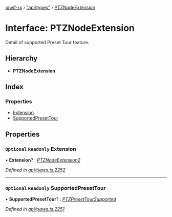 [onvif-rx](../README.md) › ["api/types"](../modules/_api_types_.md) › [PTZNodeExtension](_api_types_.ptznodeextension.md)

# Interface: PTZNodeExtension

Detail of supported Preset Tour feature.

## Hierarchy

* **PTZNodeExtension**

## Index

### Properties

* [Extension](_api_types_.ptznodeextension.md#optional-readonly-extension)
* [SupportedPresetTour](_api_types_.ptznodeextension.md#optional-readonly-supportedpresettour)

## Properties

### `Optional` `Readonly` Extension

• **Extension**? : *[PTZNodeExtension2](_api_types_.ptznodeextension2.md)*

*Defined in [api/types.ts:2252](https://github.com/patrickmichalina/onvif-rx/blob/3e9b152/src/api/types.ts#L2252)*

___

### `Optional` `Readonly` SupportedPresetTour

• **SupportedPresetTour**? : *[PTZPresetTourSupported](_api_types_.ptzpresettoursupported.md)*

*Defined in [api/types.ts:2251](https://github.com/patrickmichalina/onvif-rx/blob/3e9b152/src/api/types.ts#L2251)*
